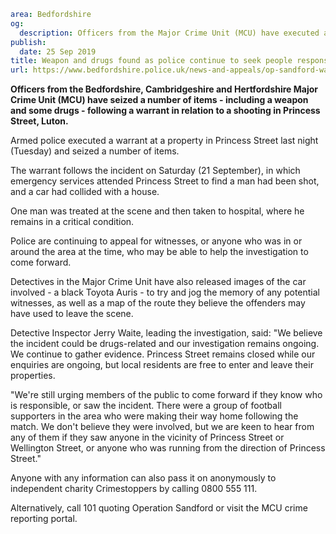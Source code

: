 ```yaml
area: Bedfordshire
og:
  description: Officers from the Major Crime Unit (MCU) have executed a warrant following a shooting in Princess Street, Luton.
publish:
  date: 25 Sep 2019
title: Weapon and drugs found as police continue to seek people responsible for Princess Street Shooting
url: https://www.bedfordshire.police.uk/news-and-appeals/op-sandford-warrant-sept2019
```

**Officers from the Bedfordshire, Cambridgeshire and Hertfordshire Major Crime Unit (MCU) have seized a number of items - including a weapon and some drugs - following a warrant in relation to a shooting in Princess Street, Luton.**

Armed police executed a warrant at a property in Princess Street last night (Tuesday) and seized a number of items.

The warrant follows the incident on Saturday (21 September), in which emergency services attended Princess Street to find a man had been shot, and a car had collided with a house.

One man was treated at the scene and then taken to hospital, where he remains in a critical condition.

Police are continuing to appeal for witnesses, or anyone who was in or around the area at the time, who may be able to help the investigation to come forward.

Detectives in the Major Crime Unit have also released images of the car involved - a black Toyota Auris - to try and jog the memory of any potential witnesses, as well as a map of the route they believe the offenders may have used to leave the scene.

Detective Inspector Jerry Waite, leading the investigation, said: "We believe the incident could be drugs-related and our investigation remains ongoing. We continue to gather evidence. Princess Street remains closed while our enquiries are ongoing, but local residents are free to enter and leave their properties.

"We're still urging members of the public to come forward if they know who is responsible, or saw the incident. There were a group of football supporters in the area who were making their way home following the match. We don't believe they were involved, but we are keen to hear from any of them if they saw anyone in the vicinity of Princess Street or Wellington Street, or anyone who was running from the direction of Princess Street."

Anyone with any information can also pass it on anonymously to independent charity Crimestoppers by calling 0800 555 111.

Alternatively, call 101 quoting Operation Sandford or visit the MCU crime reporting portal.
